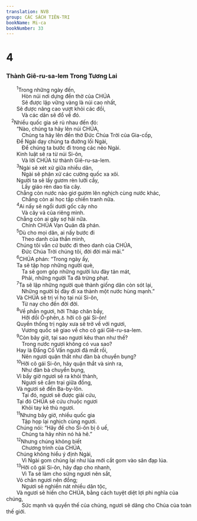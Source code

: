 ```yaml
---
translation: NVB
group: CÁC SÁCH TIÊN-TRI
bookName: Mi-ca 
bookNumber: 33
---
```


<div class="title"><h1>4</h1><h3>Thành Giê-ru-sa-lem Trong Tương Lai </h3></div>
<span class="verse mi_4_1">  <sup>1</sup>Trong những ngày đến, <br/>   Hòn núi nơi dựng đền thờ của CHÚA<br/>   Sẽ được lập vững vàng là núi cao nhất, <br/>  Sẽ được nâng cao vượt khỏi các đồi, <br/>   Và các dân sẽ đổ về đó. <br/></span>
<span class="verse mi_4_2"> <sup>2</sup>Nhiều quốc gia sẽ rủ nhau đến đó: <br/>  “Nào, chúng ta hãy lên núi CHÚA, <br/>   Chúng ta hãy lên đền thờ Đức Chúa Trời của Gia-cốp, <br/>  Để Ngài dạy chúng ta đường lối Ngài, <br/>   Để chúng ta bước đi trong các nẻo Ngài. <br/>  Kinh luật sẽ ra từ núi Si-ôn, <br/>   Và lời CHÚA từ thành Giê-ru-sa-lem. <br/></span>
<span class="verse mi_4_3">  <sup>3</sup>Ngài sẽ xét xử giữa nhiều dân, <br/>   Ngài sẽ phân xử các cường quốc xa xôi. <br/>  Người ta sẽ lấy gươm rèn lưỡi cầy, <br/>   Lấy giáo rèn dao tỉa cây. <br/>  Chẳng còn nước nào giơ gươm lên nghịch cùng nước khác, <br/>   Chẳng còn ai học tập chiến tranh nữa. <br/></span>
<span class="verse mi_4_4">  <sup>4</sup>Ai nấy sẽ ngồi dưới gốc cây nho <br/>   Và cây vả của riêng mình. <br/>  Chẳng còn ai gây sợ hãi nữa. <br/>   Chính CHÚA Vạn Quân đã phán. <br/></span>
<span class="verse mi_4_5">  <sup>5</sup>Dù cho mọi dân, ai nấy bước đi <br/>   Theo danh của thần mình, <br/>  Chúng tôi vẫn cứ bước đi theo danh của CHÚA, <br/>   Đức Chúa Trời chúng tôi, đời đời mãi mãi.” <br/></span>
<span class="verse mi_4_6">  <sup>6</sup>CHÚA phán: “Trong ngày ấy, <br/>  Ta sẽ tập họp những người què, <br/>   Ta sẽ gom góp những người lưu đày tản mát, <br/>   Phải, những người Ta đã trừng phạt. <br/></span>
<span class="verse mi_4_7">  <sup>7</sup>Ta sẽ lập những người què thành giống dân còn sót lại, <br/>   Những người bị đày đi xa thành một nước hùng mạnh.” <br/>  Và CHÚA sẽ trị vì họ tại núi Si-ôn, <br/>   Từ nay cho đến đời đời. <br/></span>
<span class="verse mi_4_8">  <sup>8</sup>Về phần ngươi, hỡi Tháp chăn bầy, <br/>   Hỡi đồi Ô-phên,<a data-toggle="tooltip" data-placement="bottom" title="Èphel là danh hiệu mô tả thành Giê-ru-sa-lem">⚓</a> hỡi cô gái Si-ôn! <br/>  Quyền thống trị ngày xưa sẽ trở về với ngươi, <br/>   Vương quốc sẽ giao về cho cô gái Giê-ru-sa-lem. <br/></span>
<span class="verse mi_4_9">  <sup>9</sup>Còn bây giờ, tại sao ngươi kêu than như thế? <br/>   Trong nước ngươi không có vua sao? <br/>  Hay là Đấng Cố Vấn ngươi đã mất rồi, <br/>   Nên ngươi quặn thắt như đàn bà chuyển bụng? <br/></span>
<span class="verse mi_4_10">  <sup>10</sup>Hỡi cô gái Si-ôn, hãy quặn thắt và sinh ra, <br/>   Như đàn bà chuyển bụng, <br/>  Vì bấy giờ ngươi sẽ ra khỏi thành, <br/>   Ngươi sẽ cắm trại giữa đồng, <br/>  Và ngươi sẽ đến Ba-by-lôn. <br/>   Tại đó, ngươi sẽ được giải cứu, <br/>  Tại đó CHÚA sẽ cứu chuộc ngươi <br/>   Khỏi tay kẻ thù ngươi. <br/></span>
<span class="verse mi_4_11">  <sup>11</sup>Nhưng bây giờ, nhiều quốc gia <br/>   Tập họp lại nghịch cùng ngươi. <br/>  Chúng nói: “Hãy để cho Si-ôn bị ô uế, <br/>   Chúng ta hãy nhìn nó hả hê.” <br/></span>
<span class="verse mi_4_12">  <sup>12</sup>Nhưng chúng không biết <br/>   Chương trình của CHÚA, <br/>  Chúng không hiểu ý định Ngài, <br/>   Vì Ngài gom chúng lại như lúa mới cắt gom vào sân đạp lúa. <br/></span>
<span class="verse mi_4_13">  <sup>13</sup>Hỡi cô gái Si-ôn, hãy đạp cho nhanh, <br/>   Vì Ta sẽ làm cho sừng ngươi nên sắt, <br/>  Vó chân ngươi nên đồng; <br/>   Ngươi sẽ nghiền nát nhiều dân tộc, <br/>  Và ngươi sẽ hiến cho CHÚA, bằng cách tuyệt diệt lợi phi nghĩa của chúng, <br/>   Sức mạnh và quyền thế của chúng, ngươi sẽ dâng cho Chúa của toàn thế giới. <br/></span>
